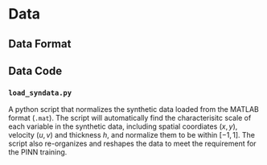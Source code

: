 # Data

## Data Format


## Data Code

### `load_syndata.py`

A python script that normalizes the synthetic data loaded from the MATLAB format (`.mat`). The script
will automatically find the characterisitc scale of each variable in the synthetic data, including 
spatial coordiates $(x,y)$, velocity $(u, v)$ and thickness $h$, and normalize them to be within
$[-1, 1]$. The script also re-organizes and reshapes the data to meet the requirement for the PINN
training. 
